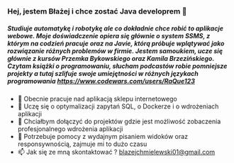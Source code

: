 ### Hej, jestem Błażej i chce zostać Java developrem 👋
##### Studiuje automatykę i robotykę ale co dokładnie chce robić to aplikacje webowe. Moje doświadczenie opiera się głównie o system SSMS, z którym na codzień pracuje oraz na Javie, którą próbuje wplątywać jako rozwiązanie różnych problemów w firmie. Jestem samoukiem, ucze się głównie z kursów Przemka Bykowskiego oraz Kamila Brzezińskiego. Czytam książki o programowaniu, słucham podcastów robie pomniejsze projekty a tutaj szlifuje swoje umiejętności w różnych językach programowania https://www.codewars.com/users/RaQue123

- 🔭 Obecnie pracuje nad aplikacją sklepu internetowego
- 🌱 Uczę się o optymalizacji zapytań SQL, o Dockerze i o wdrożeniach aplikacji
- 👯 Chciałbym dołączyć do projektów gdzie jest możliwość zobaczenia profesjonalnego wdrożenia aplikacji
- 🤔 Potrzebuje pomocy z wydajnym pisaniem widoków oraz responsywnością, zajmuje mi to dużo czasu
- 📫 Jak się ze mną skontaktować ? blazejchmielewski01@gmail.com

